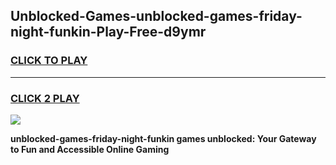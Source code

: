 
## Unblocked-Games-unblocked-games-friday-night-funkin-Play-Free-d9ymr
<h3>
<a href="https://premium76.site?title=unblocked-games-friday-night-funkin&ref=22A">CLICK TO PLAY</a></h3>
<hr>

<h3>
<a href="https://premium76.site?title=unblocked-games-friday-night-funkin&ref=22A">CLICK 2 PLAY</a>
  
</h3>

<a href="https://premium76.site?title=unblocked-games-friday-night-funkin&ref=22A"><img src="https://clearcache.store/games.png"></a>


**unblocked-games-friday-night-funkin games unblocked: Your Gateway to Fun and Accessible Online Gaming**
